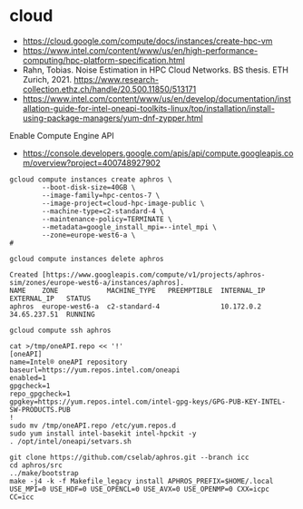 # cloud

- https://cloud.google.com/compute/docs/instances/create-hpc-vm
- https://www.intel.com/content/www/us/en/high-performance-computing/hpc-platform-specification.html
- Rahn, Tobias. Noise Estimation in HPC Cloud Networks. BS thesis. ETH Zurich, 2021.
  https://www.research-collection.ethz.ch/handle/20.500.11850/513171
- https://www.intel.com/content/www/us/en/develop/documentation/installation-guide-for-intel-oneapi-toolkits-linux/top/installation/install-using-package-managers/yum-dnf-zypper.html

Enable Compute Engine API
- https://console.developers.google.com/apis/api/compute.googleapis.com/overview?project=400748927902

```
gcloud compute instances create aphros \
        --boot-disk-size=40GB \
        --image-family=hpc-centos-7 \
        --image-project=cloud-hpc-image-public \
        --machine-type=c2-standard-4 \
        --maintenance-policy=TERMINATE \
        --metadata=google_install_mpi=--intel_mpi \
        --zone=europe-west6-a \
#
```

```
gcloud compute instances delete aphros
```

```
Created [https://www.googleapis.com/compute/v1/projects/aphros-sim/zones/europe-west6-a/instances/aphros].
NAME    ZONE            MACHINE_TYPE   PREEMPTIBLE  INTERNAL_IP  EXTERNAL_IP   STATUS
aphros  europe-west6-a  c2-standard-4               10.172.0.2   34.65.237.51  RUNNING
```

```
gcloud compute ssh aphros
```

```
cat >/tmp/oneAPI.repo << '!'
[oneAPI]
name=Intel® oneAPI repository
baseurl=https://yum.repos.intel.com/oneapi
enabled=1
gpgcheck=1
repo_gpgcheck=1
gpgkey=https://yum.repos.intel.com/intel-gpg-keys/GPG-PUB-KEY-INTEL-SW-PRODUCTS.PUB
!
sudo mv /tmp/oneAPI.repo /etc/yum.repos.d
sudo yum install intel-basekit intel-hpckit -y
. /opt/intel/oneapi/setvars.sh
```

```
git clone https://github.com/cselab/aphros.git --branch icc
cd aphros/src
../make/bootstrap
make -j4 -k -f Makefile_legacy install APHROS_PREFIX=$HOME/.local USE_MPI=0 USE_HDF=0 USE_OPENCL=0 USE_AVX=0 USE_OPENMP=0 CXX=icpc CC=icc
```
